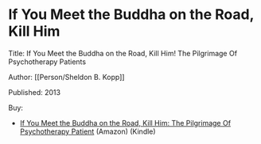 # If You Meet the Buddha on the Road, Kill Him

Title: If You Meet the Buddha on the Road, Kill Him! The Pilgrimage Of Psychotherapy Patients

Author: [[Person/Sheldon B. Kopp]]

Published: 2013

Buy:

- [If You Meet the Buddha on the Road, Kill Him: The Pilgrimage Of Psychotherapy Patient](https://www.amazon.com/dp/B00CK8CLHA/) (Amazon) (Kindle)